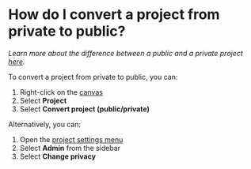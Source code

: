 # How do I convert a project from private to public?

_Learn more about the difference between a public and a private project [here](https://docs.kumu.io/overview/collaboration.html#public-vs-private-projects)._

To convert a project from private to public, you can:
1. Right-click on the [canvas](/overview/map-editor.html#canvas)
2. Select **Project**
3. Select **Convert project (public/private)**

Alternatively, you can:
1. Open the [project settings menu](/overview/settings.html#project-settings)
2. Select **Admin** from the sidebar
3. Select **Change privacy**



